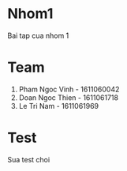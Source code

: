 # Nhom1
Bai tap cua nhom 1
# Team
1. Pham Ngoc Vinh - 1611060042
2. Doan Ngoc Thien - 1611061718
3. Le Tri Nam - 1611061969
# Test
Sua test choi
